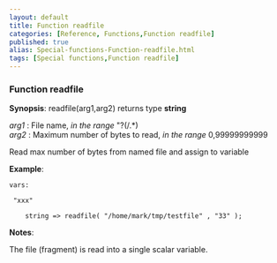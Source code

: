 ```yaml
---
layout: default
title: Function readfile
categories: [Reference, Functions,Function readfile]
published: true
alias: Special-functions-Function-readfile.html
tags: [Special functions,Function readfile]
---
```


### Function readfile

**Synopsis**: readfile(arg1,arg2) returns type **string**

  
 *arg1* : File name, *in the range* "?(/.\*)   
 *arg2* : Maximum number of bytes to read, *in the range* 0,99999999999
  

Read max number of bytes from named file and assign to variable

**Example**:  
   

```cf3
vars:

 "xxx"   

    string => readfile( "/home/mark/tmp/testfile" , "33" );
```

**Notes**:  
   

The file (fragment) is read into a single scalar variable.
